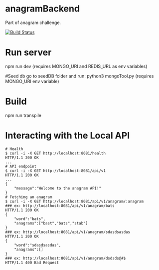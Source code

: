 # anagramBackend
Part of anagram challenge. 

[![Build Status](https://travis-ci.org/rajatonit/anagram-backend.svg?branch=master)](https://travis-ci.org/rajatonit/anagram-backend)


# Run server
npm run dev  (requires MONGO_URI and REDIS_URL as env variables)

#Seed db
go to seedDB folder and run: python3 mongoTool.py (requires MONGO_URI env variable)


# Build 
npm run transpile

# Interacting with the Local API
```{bash}
# Health
$ curl -i -X GET http://localhost:8081/health
HTTP/1.1 200 OK
...
# API endpoint
$ curl -i -X GET http://localhost:8081/api/v1
HTTP/1.1 200 OK
...
{
    "message":"Welcome to the anagram API!"
}
# Fetching an anagram
$ curl -i -X GET http://localhost:8081/api/v1/anagram/:anagram
### ex: http://localhost:8081/api/v1/anagram/bats
HTTP/1.1 200 OK
{
    "word":"bats",
    "anagrams":["bast","bats","stab"]
}
### ex: http://localhost:8081/api/v1/anagram/sdasdsasdas
HTTP/1.1 200 OK
{
    "word":"sdasdsasdas",
    "anagrams":[]
}
### ex: http://localhost:8081/api/v1/anagram/dsdsds@#$
HTTP/1.1 400 Bad Request
```